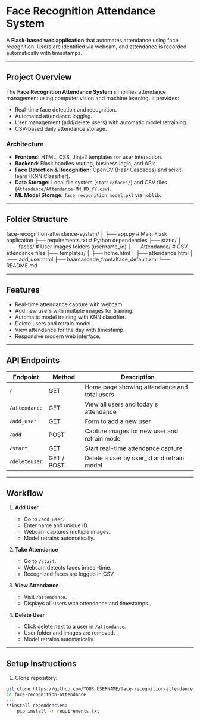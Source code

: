 # Face Recognition Attendance System

A **Flask-based web application** that automates attendance using face recognition. Users are identified via webcam, and attendance is recorded automatically with timestamps.

---

## Project Overview

The **Face Recognition Attendance System** simplifies attendance management using computer vision and machine learning. It provides:

- Real-time face detection and recognition.
- Automated attendance logging.
- User management (add/delete users) with automatic model retraining.
- CSV-based daily attendance storage.

### Architecture

- **Frontend:** HTML, CSS, Jinja2 templates for user interaction.
- **Backend:** Flask handles routing, business logic, and APIs.
- **Face Detection & Recognition:** OpenCV (Haar Cascades) and scikit-learn (KNN Classifier).
- **Data Storage:** Local file system (`static/faces/`) and CSV files (`Attendance/Attendance-MM_DD_YY.csv`).
- **ML Model Storage:** `face_recognition_model.pkl` via `joblib`.

---
## Folder Structure
face-recognition-attendance-system/
│
├── app.py # Main Flask application
├── requirements.txt # Python dependencies
├── static/
│ └── faces/ # User images folders (username_id)
├── Attendance/ # CSV attendance files
├── templates/
│ ├── home.html
│ ├── attendance.html
│ └── add_user.html
├── haarcascade_frontalface_default.xml
└── README.md

---

## Features

- Real-time attendance capture with webcam.
- Add new users with multiple images for training.
- Automatic model training with KNN classifier.
- Delete users and retrain model.
- View attendance for the day with timestamp.
- Responsive modern web interface.

---

## API Endpoints

| Endpoint | Method | Description |
|----------|--------|-------------|
| `/` | GET | Home page showing attendance and total users |
| `/attendance` | GET | View all users and today's attendance |
| `/add_user` | GET | Form to add a new user |
| `/add` | POST | Capture images for new user and retrain model |
| `/start` | GET | Start real-time attendance capture |
| `/deleteuser` | GET / POST | Delete a user by user_id and retrain model |

---

## Workflow

1. **Add User**
   - Go to `/add_user`.
   - Enter name and unique ID.
   - Webcam captures multiple images.
   - Model retrains automatically.

2. **Take Attendance**
   - Go to `/start`.
   - Webcam detects faces in real-time.
   - Recognized faces are logged in CSV.

3. **View Attendance**
   - Visit `/attendance`.
   - Displays all users with attendance and timestamps.

4. **Delete User**
   - Click delete next to a user in `/attendance`.
   - User folder and images are removed.
   - Model retrains automatically.

---

## Setup Instructions

1. Clone repository:

```bash
git clone https://github.com/YOUR_USERNAME/face-recognition-attendance.git
cd face-recognition-attendance
---
**install dependencies:
    pip install -r requirements.txt
